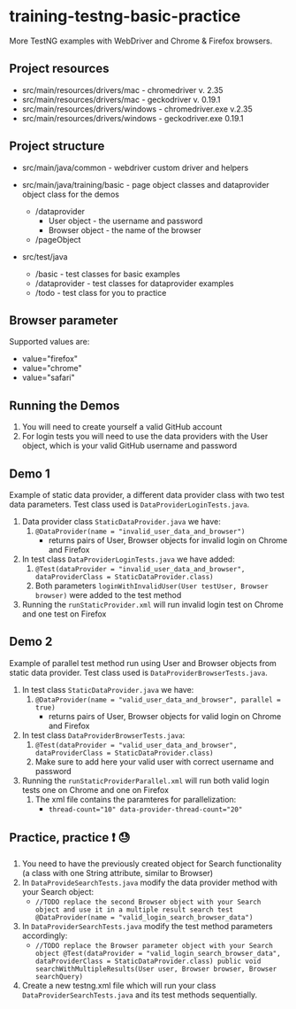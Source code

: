 # training-testng-basic-practice
More TestNG examples with WebDriver and Chrome & Firefox browsers.

## Project resources
* src/main/resources/drivers/mac - chromedriver v. 2.35
* src/main/resources/drivers/mac - geckodriver v. 0.19.1
* src/main/resources/drivers/windows - chromedriver.exe v.2.35
* src/main/resources/drivers/windows - geckodriver.exe 0.19.1

## Project structure
* src/main/java/common - webdriver custom driver and helpers
* src/main/java/training/basic - page object classes and dataprovider object class for the demos
    * /dataprovider
        * User object - the username and password
        * Browser object - the name of the browser
    * /pageObject
  
* src/test/java
    * /basic - test classes for basic examples
    * /dataprovider - test classes for dataprovider examples
    * /todo - test class for you to practice
    
## Browser parameter
Supported values are:
* value="firefox"
* value="chrome"
* value="safari"
    
## Running the Demos
1. You will need to create yourself a valid GitHub account
2. For login tests you will need to use the data providers with the User object, which is
your valid GitHub username and password

## Demo 1
Example of static data provider, a different data provider class with two 
test data parameters. Test class used is `DataProviderLoginTests.java`.

1. Data provider class `StaticDataProvider.java` we have:
    1. `@DataProvider(name = "invalid_user_data_and_browser")`
        * returns pairs of User, Browser objects for invalid login on Chrome and Firefox
2. In test class `DataProviderLoginTests.java` we have added:
    1. `@Test(dataProvider = "invalid_user_data_and_browser", dataProviderClass = StaticDataProvider.class)` 
    2. Both parameters `loginWithInvalidUser(User testUser, Browser browser)` were added to the test method
3. Running the `runStaticProvider.xml` will run invalid login test on Chrome and one test on Firefox

        
## Demo 2
Example of parallel test method run using User and Browser objects from static data provider.
Test class used is `DataProviderBrowserTests.java`.

1. In test class `StaticDataProvider.java` we have:
    1. `@DataProvider(name = "valid_user_data_and_browser", parallel = true)`
       * returns pairs of User, Browser objects for valid login on Chrome and Firefox
2. In test class `DataProviderBrowserTests.java`:
    1. `@Test(dataProvider = "valid_user_data_and_browser", dataProviderClass = StaticDataProvider.class)`
    2. Make sure to add here your valid user with correct username and password
3. Running the `runStaticProviderParallel.xml` will run both valid login tests one on Chrome and one on Firefox
    1. The xml file contains the paramteres for parallelization:
        * `thread-count="10" data-provider-thread-count="20"`

## Practice, practice :exclamation: :sweat:
1. You need to have the previously created object for Search functionality (a class with one String attribute, similar to Browser)
2. In `DataProvideSearchTests.java` modify the data provider method with your Search object:
    * `//TODO replace the second Browser object with your Search object and use it in a multiple result search test
       @DataProvider(name = "valid_login_search_browser_data")`
3. In `DataProviderSearchTests.java` modify the test method parameters accordingly:
    * `//TODO replace the Browser parameter object with your Search object
       @Test(dataProvider = "valid_login_search_browser_data", dataProviderClass = StaticDataProvider.class)
       public void searchWithMultipleResults(User user, Browser browser, Browser searchQuery)` 
4. Create a new testng.xml file which will run your class `DataProviderSearchTests.java` and its test methods sequentially.
